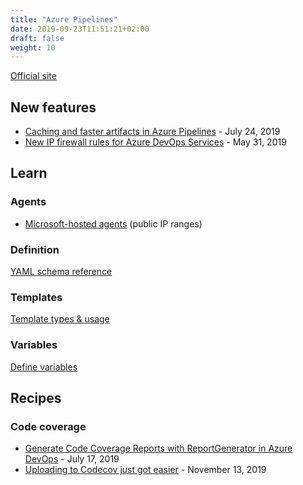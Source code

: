 ```yaml
---
title: "Azure Pipelines"
date: 2019-09-23T11:51:21+02:00
draft: false
weight: 10
---
```


[Official site](https://azure.microsoft.com/fr-fr/services/devops/pipelines/)

## New features

* [Caching and faster artifacts in Azure Pipelines](https://devblogs.microsoft.com/devops/caching-and-faster-artifacts-in-azure-pipelines/) - July 24, 2019
* [New IP firewall rules for Azure DevOps Services](https://devblogs.microsoft.com/devops/new-ip-firewall-rules-for-azure-devops/) - May 31, 2019

## Learn

### Agents

* [Microsoft-hosted agents](https://docs.microsoft.com/en-us/azure/devops/pipelines/agents/hosted?view=azure-devops&tabs=yaml) (public IP ranges)

### Definition

[YAML schema reference](https://docs.microsoft.com/fr-fr/azure/devops/pipelines/yaml-schema)

### Templates

[Template types & usage](https://docs.microsoft.com/en-us/azure/devops/pipelines/process/templates)

### Variables

[Define variables](https://docs.microsoft.com/en-us/azure/devops/pipelines/process/variables)

## Recipes

### Code coverage

* [Generate Code Coverage Reports with ReportGenerator in Azure DevOps](https://ardalis.com/generate-code-coverage-reports-with-reportgenerator-in-azure-devops) - July 17, 2019
* [Uploading to Codecov just got easier](https://devblogs.microsoft.com/devops/uploading-to-codecov-just-got-easier/) - November 13, 2019
